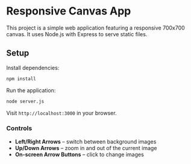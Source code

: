 # Responsive Canvas App

This project is a simple web application featuring a responsive 700x700 canvas. It uses Node.js with Express to serve static files.

## Setup

Install dependencies:
```bash
npm install
```

Run the application:
```bash
node server.js
```

Visit `http://localhost:3000` in your browser.

### Controls

* **Left/Right Arrows** – switch between background images
* **Up/Down Arrows** – zoom in and out of the current image
* **On-screen Arrow Buttons** – click to change images
